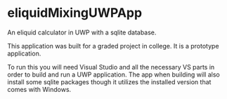 # eliquidMixingUWPApp
An eliquid calculator in UWP with a sqlite database.

This application was built for a graded project in college. It is a prototype application.

To run this you will need Visual Studio and all the necessary VS parts in order to build and run a UWP application. 
The app when building will also install some sqlite packages though it utilizes the installed version that comes with Windows.  
